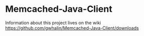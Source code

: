 Memcached-Java-Client
=====================

Information about this project lives on the wiki
https://github.com/gwhalin/Memcached-Java-Client/downloads
